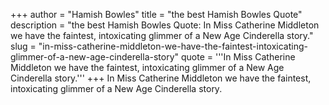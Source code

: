 +++
author = "Hamish Bowles"
title = "the best Hamish Bowles Quote"
description = "the best Hamish Bowles Quote: In Miss Catherine Middleton we have the faintest, intoxicating glimmer of a New Age Cinderella story."
slug = "in-miss-catherine-middleton-we-have-the-faintest-intoxicating-glimmer-of-a-new-age-cinderella-story"
quote = '''In Miss Catherine Middleton we have the faintest, intoxicating glimmer of a New Age Cinderella story.'''
+++
In Miss Catherine Middleton we have the faintest, intoxicating glimmer of a New Age Cinderella story.

